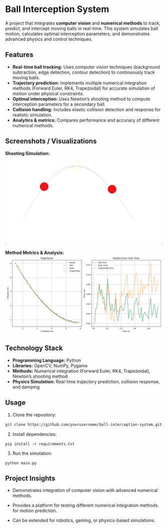 # Ball Interception System

A project that integrates **computer vision** and **numerical methods** to track, predict, and intercept moving balls in real-time. This system simulates ball motion, calculates optimal interception parameters, and demonstrates advanced physics and control techniques.

## Features

- **Real-time ball tracking:** Uses computer vision techniques (background subtraction, edge detection, contour detection) to continuously track moving balls.  
- **Trajectory prediction:** Implements multiple numerical integration methods (Forward Euler, RK4, Trapezoidal) for accurate simulation of motion under physical constraints.  
- **Optimal interception:** Uses Newton’s shooting method to compute interception parameters for a secondary ball.  
- **Collision handling:** Includes elastic collision detection and response for realistic simulation.  
- **Analytics & metrics:** Compares performance and accuracy of different numerical methods.  

## Screenshots / Visualizations

**Shooting Simulation:**  
![Shooting Simulation](fig2.png)

**Method Metrics & Analysis:**  
![Method Metrics](fig1.png)

## Technology Stack

- **Programming Language:** Python  
- **Libraries:** OpenCV, NumPy, Pygame  
- **Methods:** Numerical integration (Forward Euler, RK4, Trapezoidal), Newton’s shooting method  
- **Physics Simulation:** Real-time trajectory prediction, collision response, and damping  

## Usage

1. Clone the repository:  
```bash
git clone https://github.com/yourusername/ball-interception-system.git
```
2. Install dependencies:
```
pip install -r requirements.txt
```
3. Run the simulation:
```
python main.py
```

## Project Insights

- Demonstrates integration of computer vision with advanced numerical methods.

- Provides a platform for testing different numerical integration methods for motion prediction.

- Can be extended for robotics, gaming, or physics-based simulations.
